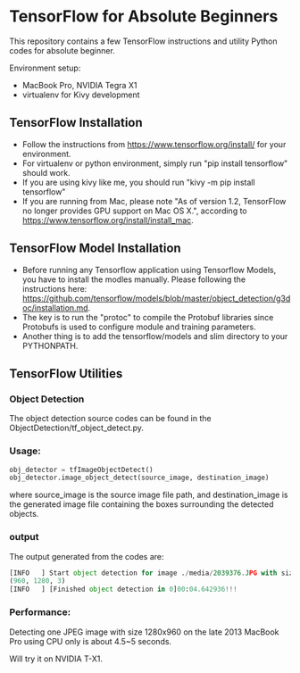 # TensorFlow for Absolute Beginners

This repository contains a few TensorFlow instructions and utility Python codes for absolute beginner.

Environment setup:
- MacBook Pro, NVIDIA Tegra X1
- virtualenv for Kivy development

## TensorFlow Installation

- Follow the instructions from https://www.tensorflow.org/install/ for your environment.
- For virtualenv or python environment, simply run "pip install tensorflow" should work.
- If you are using kivy like me, you should run "kivy -m pip install tensorflow"
- If you are running from Mac, please note "As of version 1.2, TensorFlow no longer provides GPU support on Mac OS X.", according to https://www.tensorflow.org/install/install_mac.

## TensorFlow Model Installation

- Before running any Tensorflow application using Tensorflow Models, you have to install the modles manually. Please following the instructions here: https://github.com/tensorflow/models/blob/master/object_detection/g3doc/installation.md.
- The key is to run the "protoc" to compile the Protobuf libraries since Protobufs is used to configure module and training parameters.
- Another thing is to add the tensorflow/models and slim directory to your PYTHONPATH.

## TensorFlow Utilities

### Object Detection

The object detection source codes can be found in the ObjectDetection/tf_object_detect.py.

### Usage:

```python
obj_detector = tfImageObjectDetect()
obj_detector.image_object_detect(source_image, destination_image)
```
where
source_image is the source image file path, and
destination_image is the generated image file containing the boxes surrounding the detected objects.

### output

The output generated from the codes are:
```python
[INFO   ] Start object detection for image ./media/2039376.JPG with size (1280, 960)
(960, 1280, 3)
[INFO   ] [Finished object detection in 0]00:04.642936!!!
```

### Performance:
Detecting one JPEG image with size 1280x960 on the late 2013 MacBook Pro using CPU only is about 4.5~5 seconds.

Will try it on NVIDIA T-X1.
